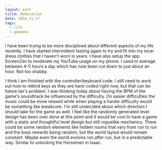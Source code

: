 ```yaml
---
layout: post
title: Moderation
date: 2024-11-17
tags:
  - life
  - gamedev
---
```


I have been trying to be more disciplined about different aspects of my life
recently. I have started intermittent fasting again to try and fit into my nicer
dress clothes that I haven't worn in years. I have also setup the app ScreenZen
to moderate my YouTube usage on my phone. I used to average between 4-5 hours a
day which has now been cut down to just about an hour. Not too shabby.

I think I am finished with the controller/keyboard code. I still need to work
out how to rebind keys as they are hard-coded right now, but that can be future
Ian's problem. I was thinking today about having the BPM of the game's
soundtrack be influenced by the difficulty. On easier difficulties the music
could be more relaxed while when playing a harder difficulty would be something
like breakcore. I'm still undecided about which direction I should take for the
game as well. I feel like the randomly generated level design has been over done
at this point and it would be cool to have a game with a static and thoughtful
level design but still roguelike mechanics. There could be some random elements
like hidden rooms that vary from run to run and the boss rewards being random,
but the world layout would remain constant. Maybe even the world evolves run
after run, but in a predictable way. Similar to unlocking the Horsemen in Isaac.
